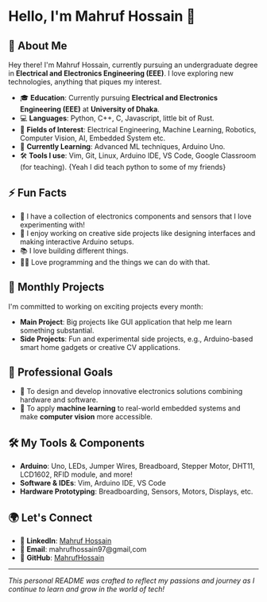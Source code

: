 # Hello, I'm Mahruf Hossain 👋

## 🌟 About Me

Hey there! I'm Mahruf Hossain, currently pursuing an undergraduate degree in **Electrical and Electronics Engineering (EEE)**. I love exploring new technologies, anything that piques my interest.

- 🎓 **Education**: Currently pursuing **Electrical and Electronics Engineering (EEE)** at **University of Dhaka**.
- 💻 **Languages**: Python, C++, C, Javascript, little bit of Rust.
- 🔬 **Fields of Interest**: Electrical Engineering, Machine Learning, Robotics, Computer Vision, AI, Embedded System etc.
- 🌱 **Currently Learning**: Advanced ML techniques, Arduino Uno.
- 🛠 **Tools I use**: Vim, Git, Linux, Arduino IDE, VS Code, Google Classroom (for teaching). {Yeah I did teach python to some of my friends}

## ⚡ Fun Facts

- 🔋 I have a collection of electronics components and sensors that I love experimenting with!
- 🎨 I enjoy working on creative side projects like designing interfaces and making interactive Arduino setups.
- 📚 I love building different things.
- 🧑‍💻 Love programming and the things we can do with that.

## 🚀 Monthly Projects

I'm committed to working on exciting projects every month:
- **Main Project**: Big projects like GUI application that help me learn something substantial.
- **Side Projects**: Fun and experimental side projects, e.g., Arduino-based smart home gadgets or creative CV applications.

## 💼 Professional Goals

- 🔧 To design and develop innovative electronics solutions combining hardware and software.
- 🤖 To apply **machine learning** to real-world embedded systems and make **computer vision** more accessible.

## 🛠 My Tools & Components

- **Arduino**: Uno, LEDs, Jumper Wires, Breadboard, Stepper Motor, DHT11, LCD1602, RFID module, and more!
- **Software & IDEs**: Vim, Arduino IDE, VS Code
- **Hardware Prototyping**: Breadboarding, Sensors, Motors, Displays, etc.

## 🌍 Let's Connect

- 💼 **LinkedIn**: [Mahruf Hossain](https://www.linkedin.com/in/mahruf-hossain-4804a7221/)
- 📧 **Email**: mahrufhossain97@gmail,com
- 🎯 **GitHub**: [MahrufHossain](https://github.com/MahrufHossain)

---

*This personal README was crafted to reflect my passions and journey as I continue to learn and grow in the world of tech!*
